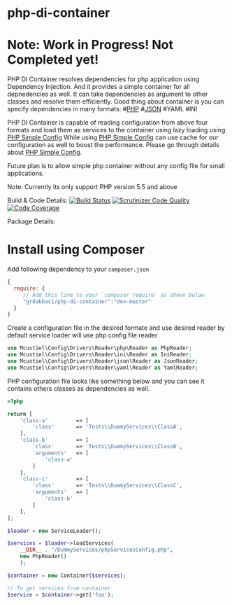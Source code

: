 # php-di-container

# Note: Work in Progress! Not Completed yet!

PHP DI Container resolves dependencies for php application using Dependency Injection.
And it provides a simple container for all depnedencies as well. It can take dependencies
as argument to other classes and resolve them efficiently. Good thing about container is 
you can specify dependencies in many formats:
#[PHP](#php-example)
#[JSON](https://github.com/gr8abbasi/php-di-container#json-example)
#YAML
#INI

PHP DI Container is capable of reading configuration from above four formats and load
them as services to the container using lazy loading using [PHP Simple Config](https://github.com/mcustiel/php-simple-config)
While using [PHP Simple Config](https://github.com/mcustiel/php-simple-config) can use
cache for our configuration as well to boost the performance. Please go through details
about [PHP Simple Config](https://github.com/mcustiel/php-simple-config).

Future plan is to allow simple php container without any config file for small applications.

Note: Currently its only support PHP version 5.5 and above

Build & Code Details:
[![Build Status](https://travis-ci.org/gr8abbasi/php-di-container.svg?branch=master)](https://travis-ci.org/gr8abbasi/php-di-container)
[![Scrutinizer Code Quality](https://scrutinizer-ci.com/g/gr8abbasi/php-di-container/badges/quality-score.png?b=master)](https://scrutinizer-ci.com/g/gr8abbasi/php-di-container/?branch=master)
[![Code Coverage](https://scrutinizer-ci.com/g/gr8abbasi/php-di-container/badges/coverage.png?b=master)](https://scrutinizer-ci.com/g/gr8abbasi/php-di-container/?branch=master)

Package Details:

# Install using Composer

Add following dependency to your `composer.json`

```javascript
{
  require: {
     // Add this line to your `composer require` as shown below
     "gr8abbasi/php-di-container":"dev-master"
  }
}
```
Create a configuration file in the desired formate and use desired reader
by default service loader will use php config file reader

```php
use Mcustiel\Config\Drivers\Reader\php\Reader as PhpReader;
use Mcustiel\Config\Drivers\Reader\ini\Reader as IniReader;
use Mcustiel\Config\Drivers\Reader\json\Reader as JsonReader;
use Mcustiel\Config\Drivers\Reader\yaml\Reader as YamlReader;
```
PHP configuration file looks like something below and you can see it contains
others classes as dependencies as well.

```php
<?php

return [
    'class-a'         => [
        'class'       => 'Tests\\DummyServices\\ClassA',
    ],
    'class-b'         => [
        'class'       => 'Tests\\DummyServices\\ClassB',
        'arguments'   => [
            'class-a'
        ]
    ],
    'class-c'         => [
        'class'       => 'Tests\\DummyServices\\ClassC',
        'arguments'   => [
            'class-b'
        ]
    ],
];
```

```php
$loader = new ServiceLoader();

$services = $loader->loadServices(
    __DIR__ . "/DummyServices/phpServicesConfig.php",
    new PhpReader()
    );

$container = new Container($services);

// To get services from container
$service = $container->get('foo');

```

